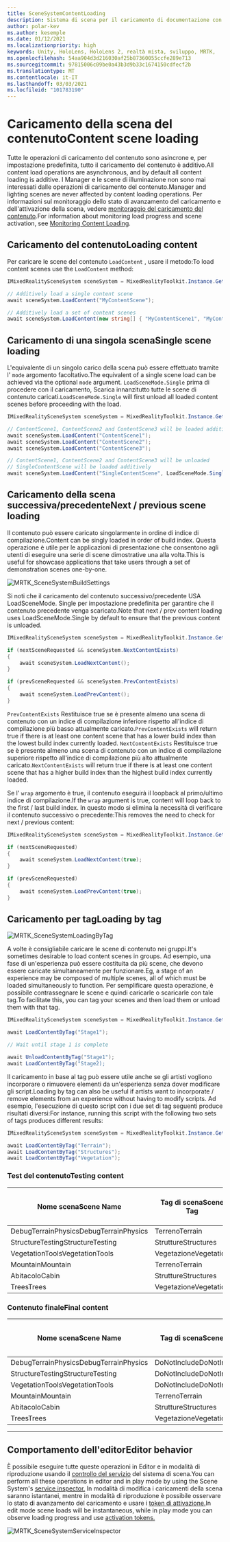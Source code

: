 ```yaml
---
title: SceneSystemContentLoading
description: Sistema di scena per il caricamento di documentazione con MRTK
author: polar-kev
ms.author: kesemple
ms.date: 01/12/2021
ms.localizationpriority: high
keywords: Unity, HoloLens, HoloLens 2, realtà mista, sviluppo, MRTK,
ms.openlocfilehash: 54aa904d3d216030af25b87360055ccfe289e713
ms.sourcegitcommit: 97815006c09be0a43b3d9b33c1674150cdfecf2b
ms.translationtype: MT
ms.contentlocale: it-IT
ms.lasthandoff: 03/03/2021
ms.locfileid: "101783190"
---
```

# <a name="content-scene-loading"></a><span data-ttu-id="4b2f7-104">Caricamento della scena del contenuto</span><span class="sxs-lookup"><span data-stu-id="4b2f7-104">Content scene loading</span></span>

<span data-ttu-id="4b2f7-105">Tutte le operazioni di caricamento del contenuto sono asincrone e, per impostazione predefinita, tutto il caricamento del contenuto è additivo.</span><span class="sxs-lookup"><span data-stu-id="4b2f7-105">All content load operations are asynchronous, and by default all content loading is additive.</span></span> <span data-ttu-id="4b2f7-106">I Manager e le scene di illuminazione non sono mai interessati dalle operazioni di caricamento del contenuto.</span><span class="sxs-lookup"><span data-stu-id="4b2f7-106">Manager and lighting scenes are never affected by content loading operations.</span></span> <span data-ttu-id="4b2f7-107">Per informazioni sul monitoraggio dello stato di avanzamento del caricamento e dell'attivazione della scena, vedere [monitoraggio del caricamento del contenuto](SceneSystemLoadProgress.md).</span><span class="sxs-lookup"><span data-stu-id="4b2f7-107">For information about monitoring load progress and scene activation, see [Monitoring Content Loading](SceneSystemLoadProgress.md).</span></span>

## <a name="loading-content"></a><span data-ttu-id="4b2f7-108">Caricamento del contenuto</span><span class="sxs-lookup"><span data-stu-id="4b2f7-108">Loading content</span></span>

<span data-ttu-id="4b2f7-109">Per caricare le scene del contenuto `LoadContent` , usare il metodo:</span><span class="sxs-lookup"><span data-stu-id="4b2f7-109">To load content scenes use the `LoadContent` method:</span></span>

```c#
IMixedRealitySceneSystem sceneSystem = MixedRealityToolkit.Instance.GetService<IMixedRealitySceneSystem>();

// Additively load a single content scene
await sceneSystem.LoadContent("MyContentScene");

// Additively load a set of content scenes
await sceneSystem.LoadContent(new string[] { "MyContentScene1", "MyContentScene2", "MyContentScene3" });
```

## <a name="single-scene-loading"></a><span data-ttu-id="4b2f7-110">Caricamento di una singola scena</span><span class="sxs-lookup"><span data-stu-id="4b2f7-110">Single scene loading</span></span>

<span data-ttu-id="4b2f7-111">L'equivalente di un singolo carico della scena può essere effettuato tramite l' `mode` argomento facoltativo.</span><span class="sxs-lookup"><span data-stu-id="4b2f7-111">The equivalent of a single scene load can be achieved via the optional `mode` argument.</span></span> <span data-ttu-id="4b2f7-112">`LoadSceneMode.Single` prima di procedere con il caricamento, Scarica innanzitutto tutte le scene di contenuto caricati.</span><span class="sxs-lookup"><span data-stu-id="4b2f7-112">`LoadSceneMode.Single` will first unload all loaded content scenes before proceeding with the load.</span></span>

```c#
IMixedRealitySceneSystem sceneSystem = MixedRealityToolkit.Instance.GetService<IMixedRealitySceneSystem>();

// ContentScene1, ContentScene2 and ContentScene3 will be loaded additively
await sceneSystem.LoadContent("ContentScene1");
await sceneSystem.LoadContent("ContentScene2");
await sceneSystem.LoadContent("ContentScene3");

// ContentScene1, ContentScene2 and ContentScene3 will be unloaded
// SingleContentScene will be loaded additively
await sceneSystem.LoadContent("SingleContentScene", LoadSceneMode.Single);
```

## <a name="next--previous-scene-loading"></a><span data-ttu-id="4b2f7-113">Caricamento della scena successiva/precedente</span><span class="sxs-lookup"><span data-stu-id="4b2f7-113">Next / previous scene loading</span></span>

<span data-ttu-id="4b2f7-114">Il contenuto può essere caricato singolarmente in ordine di indice di compilazione.</span><span class="sxs-lookup"><span data-stu-id="4b2f7-114">Content can be singly loaded in order of build index.</span></span> <span data-ttu-id="4b2f7-115">Questa operazione è utile per le applicazioni di presentazione che consentono agli utenti di eseguire una serie di scene dimostrative una alla volta.</span><span class="sxs-lookup"><span data-stu-id="4b2f7-115">This is useful for showcase applications that take users through a set of demonstration scenes one-by-one.</span></span>

![MRTK_SceneSystemBuildSettings](../Images/SceneSystem/MRTK_SceneSystemBuildSettings.png)

<span data-ttu-id="4b2f7-117">Si noti che il caricamento del contenuto successivo/precedente USA LoadSceneMode. Single per impostazione predefinita per garantire che il contenuto precedente venga scaricato.</span><span class="sxs-lookup"><span data-stu-id="4b2f7-117">Note that next / prev content loading uses LoadSceneMode.Single by default to ensure that the previous content is unloaded.</span></span>

```c#
IMixedRealitySceneSystem sceneSystem = MixedRealityToolkit.Instance.GetService<IMixedRealitySceneSystem>();

if (nextSceneRequested && sceneSystem.NextContentExists)
{
    await sceneSystem.LoadNextContent();
}

if (prevSceneRequested && sceneSystem.PrevContentExists)
{
    await sceneSystem.LoadPrevContent();
}
```

<span data-ttu-id="4b2f7-118">`PrevContentExists` Restituisce true se è presente almeno una scena di contenuto con un indice di compilazione inferiore rispetto all'indice di compilazione più basso attualmente caricato.</span><span class="sxs-lookup"><span data-stu-id="4b2f7-118">`PrevContentExists` will return true if there is at least one content scene that has a lower build index than the lowest build index currently loaded.</span></span> <span data-ttu-id="4b2f7-119">`NextContentExists` Restituisce true se è presente almeno una scena di contenuto con un indice di compilazione superiore rispetto all'indice di compilazione più alto attualmente caricato.</span><span class="sxs-lookup"><span data-stu-id="4b2f7-119">`NextContentExists` will return true if there is at least one content scene that has a higher build index than the highest build index currently loaded.</span></span>

<span data-ttu-id="4b2f7-120">Se l' `wrap` argomento è true, il contenuto eseguirà il loopback al primo/ultimo indice di compilazione.</span><span class="sxs-lookup"><span data-stu-id="4b2f7-120">If the `wrap` argument is true, content will loop back to the first / last build index.</span></span> <span data-ttu-id="4b2f7-121">In questo modo si elimina la necessità di verificare il contenuto successivo o precedente:</span><span class="sxs-lookup"><span data-stu-id="4b2f7-121">This removes the need to check for next / previous content:</span></span>

```c#
IMixedRealitySceneSystem sceneSystem = MixedRealityToolkit.Instance.GetService<IMixedRealitySceneSystem>();

if (nextSceneRequested)
{
    await sceneSystem.LoadNextContent(true);
}

if (prevSceneRequested)
{
    await sceneSystem.LoadPrevContent(true);
}
```

## <a name="loading-by-tag"></a><span data-ttu-id="4b2f7-122">Caricamento per tag</span><span class="sxs-lookup"><span data-stu-id="4b2f7-122">Loading by tag</span></span>

![MRTK_SceneSystemLoadingByTag](../Images/SceneSystem/MRTK_SceneSystemLoadingByTag.png)

<span data-ttu-id="4b2f7-124">A volte è consigliabile caricare le scene di contenuto nei gruppi.</span><span class="sxs-lookup"><span data-stu-id="4b2f7-124">It's sometimes desirable to load content scenes in groups.</span></span> <span data-ttu-id="4b2f7-125">Ad esempio, una fase di un'esperienza può essere costituita da più scene, che devono essere caricate simultaneamente per funzionare.</span><span class="sxs-lookup"><span data-stu-id="4b2f7-125">Eg, a stage of an experience may be composed of multiple scenes, all of which must be loaded simultaneously to function.</span></span> <span data-ttu-id="4b2f7-126">Per semplificare questa operazione, è possibile contrassegnare le scene e quindi caricarle o scaricarle con tale tag.</span><span class="sxs-lookup"><span data-stu-id="4b2f7-126">To facilitate this, you can tag your scenes and then load them or unload them with that tag.</span></span>

```c#
IMixedRealitySceneSystem sceneSystem = MixedRealityToolkit.Instance.GetService<IMixedRealitySceneSystem>();

await LoadContentByTag("Stage1");

// Wait until stage 1 is complete

await UnloadContentByTag("Stage1");
await LoadContentByTag("Stage2);
```

<span data-ttu-id="4b2f7-127">Il caricamento in base al tag può essere utile anche se gli artisti vogliono incorporare o rimuovere elementi da un'esperienza senza dover modificare gli script.</span><span class="sxs-lookup"><span data-stu-id="4b2f7-127">Loading by tag can also be useful if artists want to incorporate / remove elements from an experience without having to modify scripts.</span></span> <span data-ttu-id="4b2f7-128">Ad esempio, l'esecuzione di questo script con i due set di tag seguenti produce risultati diversi:</span><span class="sxs-lookup"><span data-stu-id="4b2f7-128">For instance, running this script with the following two sets of tags produces different results:</span></span>

```c#
IMixedRealitySceneSystem sceneSystem = MixedRealityToolkit.Instance.GetService<IMixedRealitySceneSystem>();

await LoadContentByTag("Terrain");
await LoadContentByTag("Structures");
await LoadContentByTag("Vegetation");
```

### <a name="testing-content"></a><span data-ttu-id="4b2f7-129">Test del contenuto</span><span class="sxs-lookup"><span data-stu-id="4b2f7-129">Testing content</span></span>

<span data-ttu-id="4b2f7-130">Nome scena</span><span class="sxs-lookup"><span data-stu-id="4b2f7-130">Scene Name</span></span> | <span data-ttu-id="4b2f7-131">Tag di scena</span><span class="sxs-lookup"><span data-stu-id="4b2f7-131">Scene Tag</span></span> | <span data-ttu-id="4b2f7-132">Caricato dallo script</span><span class="sxs-lookup"><span data-stu-id="4b2f7-132">Loaded by script</span></span>
---|---|---
<span data-ttu-id="4b2f7-133">DebugTerrainPhysics</span><span class="sxs-lookup"><span data-stu-id="4b2f7-133">DebugTerrainPhysics</span></span> | <span data-ttu-id="4b2f7-134">Terreno</span><span class="sxs-lookup"><span data-stu-id="4b2f7-134">Terrain</span></span> | <span data-ttu-id="4b2f7-135">•</span><span class="sxs-lookup"><span data-stu-id="4b2f7-135">•</span></span>
<span data-ttu-id="4b2f7-136">StructureTesting</span><span class="sxs-lookup"><span data-stu-id="4b2f7-136">StructureTesting</span></span> | <span data-ttu-id="4b2f7-137">Strutture</span><span class="sxs-lookup"><span data-stu-id="4b2f7-137">Structures</span></span> | <span data-ttu-id="4b2f7-138">•</span><span class="sxs-lookup"><span data-stu-id="4b2f7-138">•</span></span>
<span data-ttu-id="4b2f7-139">VegetationTools</span><span class="sxs-lookup"><span data-stu-id="4b2f7-139">VegetationTools</span></span> | <span data-ttu-id="4b2f7-140">Vegetazione</span><span class="sxs-lookup"><span data-stu-id="4b2f7-140">Vegetation</span></span> | <span data-ttu-id="4b2f7-141">•</span><span class="sxs-lookup"><span data-stu-id="4b2f7-141">•</span></span>
<span data-ttu-id="4b2f7-142">Mountain</span><span class="sxs-lookup"><span data-stu-id="4b2f7-142">Mountain</span></span> | <span data-ttu-id="4b2f7-143">Terreno</span><span class="sxs-lookup"><span data-stu-id="4b2f7-143">Terrain</span></span> | <span data-ttu-id="4b2f7-144">•</span><span class="sxs-lookup"><span data-stu-id="4b2f7-144">•</span></span>
<span data-ttu-id="4b2f7-145">Abitacolo</span><span class="sxs-lookup"><span data-stu-id="4b2f7-145">Cabin</span></span> | <span data-ttu-id="4b2f7-146">Strutture</span><span class="sxs-lookup"><span data-stu-id="4b2f7-146">Structures</span></span> | <span data-ttu-id="4b2f7-147">•</span><span class="sxs-lookup"><span data-stu-id="4b2f7-147">•</span></span>
<span data-ttu-id="4b2f7-148">Trees</span><span class="sxs-lookup"><span data-stu-id="4b2f7-148">Trees</span></span> | <span data-ttu-id="4b2f7-149">Vegetazione</span><span class="sxs-lookup"><span data-stu-id="4b2f7-149">Vegetation</span></span> | <span data-ttu-id="4b2f7-150">•</span><span class="sxs-lookup"><span data-stu-id="4b2f7-150">•</span></span>

### <a name="final-content"></a><span data-ttu-id="4b2f7-151">Contenuto finale</span><span class="sxs-lookup"><span data-stu-id="4b2f7-151">Final content</span></span>

<span data-ttu-id="4b2f7-152">Nome scena</span><span class="sxs-lookup"><span data-stu-id="4b2f7-152">Scene Name</span></span> | <span data-ttu-id="4b2f7-153">Tag di scena</span><span class="sxs-lookup"><span data-stu-id="4b2f7-153">Scene Tag</span></span> | <span data-ttu-id="4b2f7-154">Caricato dallo script</span><span class="sxs-lookup"><span data-stu-id="4b2f7-154">Loaded by script</span></span>
---|---|---
<span data-ttu-id="4b2f7-155">DebugTerrainPhysics</span><span class="sxs-lookup"><span data-stu-id="4b2f7-155">DebugTerrainPhysics</span></span> | <span data-ttu-id="4b2f7-156">DoNotInclude</span><span class="sxs-lookup"><span data-stu-id="4b2f7-156">DoNotInclude</span></span> |
<span data-ttu-id="4b2f7-157">StructureTesting</span><span class="sxs-lookup"><span data-stu-id="4b2f7-157">StructureTesting</span></span> | <span data-ttu-id="4b2f7-158">DoNotInclude</span><span class="sxs-lookup"><span data-stu-id="4b2f7-158">DoNotInclude</span></span> |
<span data-ttu-id="4b2f7-159">VegetationTools</span><span class="sxs-lookup"><span data-stu-id="4b2f7-159">VegetationTools</span></span> | <span data-ttu-id="4b2f7-160">DoNotInclude</span><span class="sxs-lookup"><span data-stu-id="4b2f7-160">DoNotInclude</span></span> |
<span data-ttu-id="4b2f7-161">Mountain</span><span class="sxs-lookup"><span data-stu-id="4b2f7-161">Mountain</span></span> | <span data-ttu-id="4b2f7-162">Terreno</span><span class="sxs-lookup"><span data-stu-id="4b2f7-162">Terrain</span></span> | <span data-ttu-id="4b2f7-163">•</span><span class="sxs-lookup"><span data-stu-id="4b2f7-163">•</span></span>
<span data-ttu-id="4b2f7-164">Abitacolo</span><span class="sxs-lookup"><span data-stu-id="4b2f7-164">Cabin</span></span> | <span data-ttu-id="4b2f7-165">Strutture</span><span class="sxs-lookup"><span data-stu-id="4b2f7-165">Structures</span></span> | <span data-ttu-id="4b2f7-166">•</span><span class="sxs-lookup"><span data-stu-id="4b2f7-166">•</span></span>
<span data-ttu-id="4b2f7-167">Trees</span><span class="sxs-lookup"><span data-stu-id="4b2f7-167">Trees</span></span> | <span data-ttu-id="4b2f7-168">Vegetazione</span><span class="sxs-lookup"><span data-stu-id="4b2f7-168">Vegetation</span></span> | <span data-ttu-id="4b2f7-169">•</span><span class="sxs-lookup"><span data-stu-id="4b2f7-169">•</span></span>

---

## <a name="editor-behavior"></a><span data-ttu-id="4b2f7-170">Comportamento dell'editor</span><span class="sxs-lookup"><span data-stu-id="4b2f7-170">Editor behavior</span></span>

<span data-ttu-id="4b2f7-171">È possibile eseguire tutte queste operazioni in Editor e in modalità di riproduzione usando il [controllo del servizio](../../out-of-scope/MixedRealityConfigurationGuide.md#editor-utilities) del sistema di scena.</span><span class="sxs-lookup"><span data-stu-id="4b2f7-171">You can perform all these operations in editor and in play mode by using the Scene System's [service inspector.](../../out-of-scope/MixedRealityConfigurationGuide.md#editor-utilities)</span></span> <span data-ttu-id="4b2f7-172">In modalità di modifica i caricamenti della scena saranno istantanei, mentre in modalità di riproduzione è possibile osservare lo stato di avanzamento del caricamento e usare i [token di attivazione.](SceneSystemLoadProgress.md)</span><span class="sxs-lookup"><span data-stu-id="4b2f7-172">In edit mode scene loads will be instantaneous, while in play mode you can observe loading progress and use [activation tokens.](SceneSystemLoadProgress.md)</span></span>

![MRTK_SceneSystemServiceInspector](../Images/SceneSystem/MRTK_SceneSystemServiceInspector.PNG)
